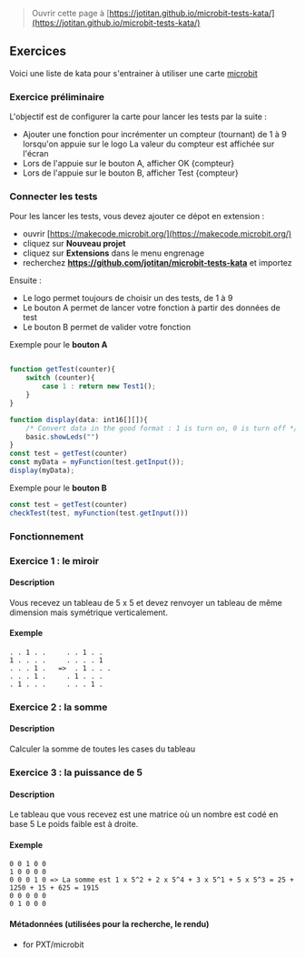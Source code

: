 
> Ouvrir cette page à [https://jotitan.github.io/microbit-tests-kata/](https://jotitan.github.io/microbit-tests-kata/)

## Exercices

Voici une liste de kata pour s'entrainer à utiliser une carte [microbit](https://makecode.microbit.org/)

### Exercice préliminaire

L'objectif est de configurer la carte pour lancer les tests par la suite : 
* Ajouter une fonction pour incrémenter un compteur (tournant) de 1 à 9 lorsqu'on appuie sur le logo
La valeur du compteur est affichée sur l'écran
* Lors de l'appuie sur le bouton A, afficher OK {compteur}
* Lors de l'appuie sur le bouton B, afficher Test {compteur}

### Connecter les tests

Pour les lancer les tests, vous devez ajouter ce dépot en extension : 
* ouvrir [https://makecode.microbit.org/](https://makecode.microbit.org/)
* cliquez sur **Nouveau projet**
* cliquez sur **Extensions** dans le menu engrenage
* recherchez **https://github.com/jotitan/microbit-tests-kata** et importez

Ensuite : 
* Le logo permet toujours de choisir un des tests, de 1 à 9
* Le bouton A permet de lancer votre fonction à partir des données de test
* Le bouton B permet de valider votre fonction

Exemple pour le **bouton A**
```Javascript

function getTest(counter){
    switch (counter){
        case 1 : return new Test1();
    }
}

function display(data: int16[][]){
    /* Convert data in the good format : 1 is turn on, 0 is turn off */
    basic.showLeds("")
}
const test = getTest(counter)
const myData = myFunction(test.getInput());
display(myData);
```

Exemple pour le **bouton B**
```Javascript
const test = getTest(counter)
checkTest(test, myFunction(test.getInput()))
``` 

### Fonctionnement

### Exercice 1 : le miroir

#### Description

Vous recevez un tableau de 5 x 5 et devez renvoyer un tableau de même dimension mais symétrique verticalement.

#### Exemple

```
. . 1 . .     . . 1 . .   
1 . . . .     . . . . 1  
. . . 1 .   =>  . 1 . . .   
. . . 1 .     . 1 . . .  
. 1 . . .     . . . 1 . 
```

### Exercice 2 : la somme

#### Description

Calculer la somme de toutes les cases du tableau

### Exercice 3 : la puissance de 5

#### Description
Le tableau que vous recevez est une matrice où un nombre est codé en base 5
Le poids faible est à droite.

#### Exemple
```
0 0 1 0 0  
1 0 0 0 0  
0 0 0 1 0 => La somme est 1 x 5^2 + 2 x 5^4 + 3 x 5^1 + 5 x 5^3 = 25 + 1250 + 15 + 625 = 1915  
0 0 0 0 0  
0 1 0 0 0  
```

#### Métadonnées (utilisées pour la recherche, le rendu)

* for PXT/microbit
<script src="https://makecode.com/gh-pages-embed.js"></script><script>makeCodeRender("{{ site.makecode.home_url }}", "{{ site.github.owner_name }}/{{ site.github.repository_name }}");</script>
